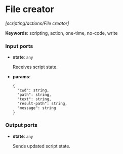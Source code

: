 # File creator

_[scripting/actions/File creator]_

__Keywords__: scripting, action, one-time, no-code, write

### Input ports

* __state__: ` any `

    Receives script state.<br>


* __params__: 
    ```
    {
      "cwd": string,
      "path": string,
      "text": string,
      "result-path": string,
      "message": string
    }
    ```

### Output ports

* __state__: ` any `

    Sends updated script state.<br>

